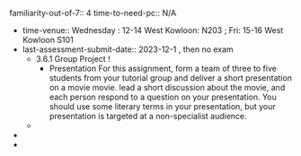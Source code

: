 familiarity-out-of-7:: 4
time-to-need-pc:: N/A

- time-venue:: Wednesday : 12-14  West Kowloon:  N203 ; Fri: 15-16 West Kowloon S101
- last-assessment-submit-date::  2023-12-1 , then no exam
	- 3.6.1 Group Project !
		- Presentation
		  For this assignment, form a team of three to five students from your tutorial group and deliver a short presentation on a movie movie. lead a short discussion about the movie, and each person respond to a question on your presentation. You
		  should use some literary terms in your presentation, but your presentation is targeted at a non-specialist audience.
	-
-
-